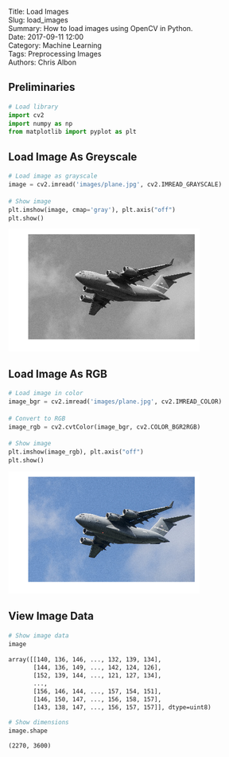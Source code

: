 Title: Load Images  
Slug: load_images  
Summary: How to load images using OpenCV in Python.     
Date: 2017-09-11 12:00  
Category: Machine Learning  
Tags: Preprocessing Images    
Authors: Chris Albon

## Preliminaries


```python
# Load library
import cv2
import numpy as np
from matplotlib import pyplot as plt
```

## Load Image As Greyscale


```python
# Load image as grayscale
image = cv2.imread('images/plane.jpg', cv2.IMREAD_GRAYSCALE)

# Show image
plt.imshow(image, cmap='gray'), plt.axis("off")
plt.show()
```


![png](load_images_files/load_images_4_0.png)


## Load Image As RGB


```python
# Load image in color
image_bgr = cv2.imread('images/plane.jpg', cv2.IMREAD_COLOR)

# Convert to RGB
image_rgb = cv2.cvtColor(image_bgr, cv2.COLOR_BGR2RGB)

# Show image
plt.imshow(image_rgb), plt.axis("off")
plt.show()
```


![png](load_images_files/load_images_6_0.png)


## View Image Data


```python
# Show image data
image
```




    array([[140, 136, 146, ..., 132, 139, 134],
           [144, 136, 149, ..., 142, 124, 126],
           [152, 139, 144, ..., 121, 127, 134],
           ..., 
           [156, 146, 144, ..., 157, 154, 151],
           [146, 150, 147, ..., 156, 158, 157],
           [143, 138, 147, ..., 156, 157, 157]], dtype=uint8)




```python
# Show dimensions
image.shape
```




    (2270, 3600)


